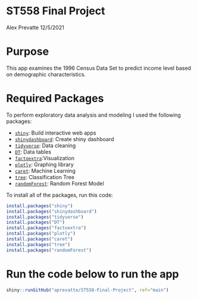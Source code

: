 ST558 Final Project
================
Alex Prevatte
12/5/2021

# Purpose

This app examines the 1996 Census Data Set to predict income level based
on demographic characteristics.

# Required Packages

To perform exploratory data analysis and modeling I used the following
packages:

-   [`shiny`](https://cran.r-project.org/web/packages/shiny/index.html):
    Build interactive web apps
-   [`shinydashboard`](https://cran.r-project.org/web/packages/shinydashboard/index.html):
    Create shiny dashboard
-   [`tidyverse`](https://cran.r-project.org/web/packages/tidyverse/index.html):
    Data cleaning
-   [`DT`](https://cran.r-project.org/web/packages/DT/index.html): Data
    tables
-   [`factoextra`](https://cran.r-project.org/web/packages/factoextra/index.html):Visualization
-   [`plotly`](https://plotly.com/r/): Graphing library
-   [`caret`](https://cran.r-project.org/web/packages/caret/caret.pdf):
    Machine Learning
-   [`tree`](https://cran.r-project.org/web/packages/tree/index.html):
    Classification Tree
-   [`randomForest`](https://cran.r-project.org/web/packages/randomForest/randomForest.pdf):
    Random Forest Model

To install all of the packages, run this code:

``` r
install.packages("shiny")
install.packages("shinydashboard")
install.packages("tidyverse")
install.packages("DT")
install.packages("factoextra")
install.packages("plotly")
install.packages("caret")
install.packages("tree")
install.packages("randomForest")
```

# Run the code below to run the app

``` r
shiny::runGitHub("aprevatte/ST558-Final-Project", ref="main")
```
